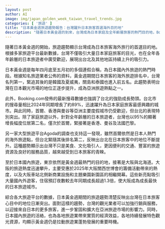 ```yaml
---
layout: post
author: AI
image: img/japan_golden_week_taiwan_travel_trends.jpg
categories: [ '旅遊' ]
title: "日本黃金週旅遊趨勢報告：台灣躍升日本旅客首選海外目的地"
description: "隨著日本黃金週的到來，台灣成為日本家庭及全年齡層旅客的熱門目的地，Booking.com與Agoda最新數據均顯示台北人氣飆升，顯示台灣在日本旅遊市場的影響力持續增強，同時日本國內旅遊也因大阪世博會相關開發而快速成長。"
---
```

隨著日本黃金週的開始，旅遊趨勢顯示台灣成為日本旅客海外旅行的首選目的地。根據多家旅遊平台最新數據，台灣不僅吸引大量日本家庭旅客的目光，也在全年各年齡層的日本旅遊者中廣受歡迎，展現出台北及其他地區持續上升的吸引力。

日本黃金週是每年四月底至五月初的多個連假合稱，為日本國內外旅遊的熱門時段。根據知名旅遊業者公佈的資料，黃金週期間日本旅客的海外旅遊排名中，台灣名列第一，緊追其後的是韓國及夏威夷，關島和泰國也進入前五名。此趨勢表明台灣在日本觀光市場的地位正逐步提升，成為亞洲旅遊熱點之一。

此外，Booking.com發佈的最新搜尋數據也強調了台北的強勁成長勢頭。台北市的搜尋量相比2024年同期增長了約89%，迅速躍升為日本家庭旅客最感興趣的城市。與此同時，首爾、香港與曼谷等亞洲主要度假城市仍受歡迎，但台北的表現特別突出。除了家庭旅遊以外，針對全年齡層的日本旅遊者，台灣也以95%的顯著增長幅度位居第二名，僅次於首爾，緊接著是香港、曼谷及法國巴黎。

另一家大型旅遊平台Agoda的調查也支持這一發現，雖然首爾依然是日本人熱門的海外旅遊點，但台北緊隨其後排名第二，反映出台北在日本旅客中的地位不斷提升。這種趨勢顯示出台灣不只是美食、文化吸引人，更因便利的交通、豐富的旅遊資源及良好的服務品質，越來越受到日本旅客的青睞。

至於日本國內旅遊，東京依然是黃金週最熱門的目的地，接著是大阪與北海道。大阪的旅遊熱度迅速攀升，主要受惠於2025年大阪關西世博會的籌備活動帶來的熱度，以及大阪車站北側新商業設施和主題樂園新園區的相繼開幕。這些新亮點吸引大量國內外遊客，住宿預訂夜數較去年同期成長超過1.3倍，使大阪成為成長最快的日本旅遊城市。

綜合各大旅遊平台的數據，日本黃金週期間的旅遊趨勢清楚反映出台灣在日本旅客心目中的地位日漸突出。面對這樣的趨勢，台灣的觀光業者可以加強行銷與服務，以迎接來自日本的更多旅客，進一步鞏固和擴大在亞洲旅遊市場的影響力。同時，日本國內旅遊的活絡，也為各地旅遊業帶來實質的經濟效益，各地持續發展特色觀光資源，均顯示黃金週仍是拉動旅遊業蓬勃發展的重要時機。